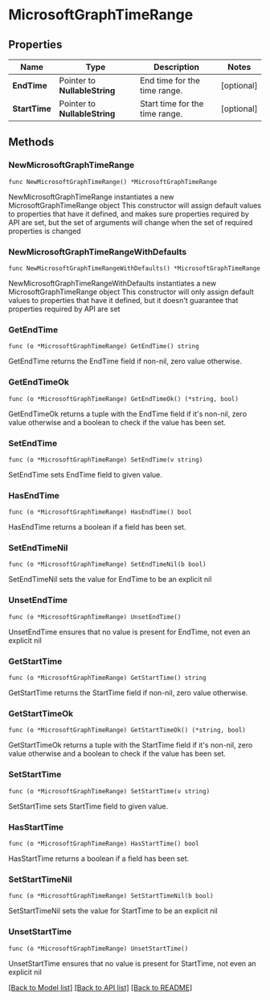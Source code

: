 # MicrosoftGraphTimeRange

## Properties

Name | Type | Description | Notes
------------ | ------------- | ------------- | -------------
**EndTime** | Pointer to **NullableString** | End time for the time range. | [optional] 
**StartTime** | Pointer to **NullableString** | Start time for the time range. | [optional] 

## Methods

### NewMicrosoftGraphTimeRange

`func NewMicrosoftGraphTimeRange() *MicrosoftGraphTimeRange`

NewMicrosoftGraphTimeRange instantiates a new MicrosoftGraphTimeRange object
This constructor will assign default values to properties that have it defined,
and makes sure properties required by API are set, but the set of arguments
will change when the set of required properties is changed

### NewMicrosoftGraphTimeRangeWithDefaults

`func NewMicrosoftGraphTimeRangeWithDefaults() *MicrosoftGraphTimeRange`

NewMicrosoftGraphTimeRangeWithDefaults instantiates a new MicrosoftGraphTimeRange object
This constructor will only assign default values to properties that have it defined,
but it doesn't guarantee that properties required by API are set

### GetEndTime

`func (o *MicrosoftGraphTimeRange) GetEndTime() string`

GetEndTime returns the EndTime field if non-nil, zero value otherwise.

### GetEndTimeOk

`func (o *MicrosoftGraphTimeRange) GetEndTimeOk() (*string, bool)`

GetEndTimeOk returns a tuple with the EndTime field if it's non-nil, zero value otherwise
and a boolean to check if the value has been set.

### SetEndTime

`func (o *MicrosoftGraphTimeRange) SetEndTime(v string)`

SetEndTime sets EndTime field to given value.

### HasEndTime

`func (o *MicrosoftGraphTimeRange) HasEndTime() bool`

HasEndTime returns a boolean if a field has been set.

### SetEndTimeNil

`func (o *MicrosoftGraphTimeRange) SetEndTimeNil(b bool)`

 SetEndTimeNil sets the value for EndTime to be an explicit nil

### UnsetEndTime
`func (o *MicrosoftGraphTimeRange) UnsetEndTime()`

UnsetEndTime ensures that no value is present for EndTime, not even an explicit nil
### GetStartTime

`func (o *MicrosoftGraphTimeRange) GetStartTime() string`

GetStartTime returns the StartTime field if non-nil, zero value otherwise.

### GetStartTimeOk

`func (o *MicrosoftGraphTimeRange) GetStartTimeOk() (*string, bool)`

GetStartTimeOk returns a tuple with the StartTime field if it's non-nil, zero value otherwise
and a boolean to check if the value has been set.

### SetStartTime

`func (o *MicrosoftGraphTimeRange) SetStartTime(v string)`

SetStartTime sets StartTime field to given value.

### HasStartTime

`func (o *MicrosoftGraphTimeRange) HasStartTime() bool`

HasStartTime returns a boolean if a field has been set.

### SetStartTimeNil

`func (o *MicrosoftGraphTimeRange) SetStartTimeNil(b bool)`

 SetStartTimeNil sets the value for StartTime to be an explicit nil

### UnsetStartTime
`func (o *MicrosoftGraphTimeRange) UnsetStartTime()`

UnsetStartTime ensures that no value is present for StartTime, not even an explicit nil

[[Back to Model list]](../README.md#documentation-for-models) [[Back to API list]](../README.md#documentation-for-api-endpoints) [[Back to README]](../README.md)


